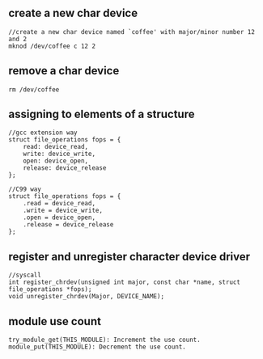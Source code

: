 ## create a new char device

    //create a new char device named `coffee' with major/minor number 12 and 2
    mknod /dev/coffee c 12 2

## remove a char device

    rm /dev/coffee
    
## assigning to elements of a structure

    //gcc extension way
    struct file_operations fops = {
    	read: device_read,
    	write: device_write,
    	open: device_open,
    	release: device_release
    };
    
    //C99 way
    struct file_operations fops = {
    	.read = device_read,
    	.write = device_write,
    	.open = device_open,
    	.release = device_release
    };
    
## register and unregister character device driver
    
    //syscall 
    int register_chrdev(unsigned int major, const char *name, struct file_operations *fops);
    void unregister_chrdev(Major, DEVICE_NAME);
    
## module use count
    
    try_module_get(THIS_MODULE): Increment the use count.
    module_put(THIS_MODULE): Decrement the use count.